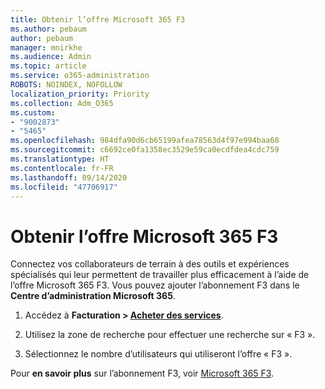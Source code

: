 ```yaml
---
title: Obtenir l’offre Microsoft 365 F3
ms.author: pebaum
author: pebaum
manager: mnirkhe
ms.audience: Admin
ms.topic: article
ms.service: o365-administration
ROBOTS: NOINDEX, NOFOLLOW
localization_priority: Priority
ms.collection: Adm_O365
ms.custom:
- "9002873"
- "5465"
ms.openlocfilehash: 984dfa90d6cb65199afea78563d4f97e994baa68
ms.sourcegitcommit: c6692ce0fa1358ec3529e59ca0ecdfdea4cdc759
ms.translationtype: HT
ms.contentlocale: fr-FR
ms.lasthandoff: 09/14/2020
ms.locfileid: "47706917"
---
```

# <a name="get-the-microsoft-365-f3-plan"></a>Obtenir l’offre Microsoft 365 F3

Connectez vos collaborateurs de terrain à des outils et expériences spécialisés qui leur permettent de travailler plus efficacement à l’aide de l’offre Microsoft 365 F3. Vous pouvez ajouter l’abonnement F3 dans le **Centre d’administration Microsoft 365**.

1. Accédez à **Facturation > [Acheter des services](https://go.microsoft.com/fwlink/p/?linkid=868433)**.

2. Utilisez la zone de recherche pour effectuer une recherche sur « F3 ».

3. Sélectionnez le nombre d’utilisateurs qui utiliseront l’offre « F3 ».

Pour **en savoir plus** sur l’abonnement F3, voir [Microsoft 365 F3](https://www.microsoft.com/microsoft-365/microsoft-365-enterprise-f3?activetab=pivot%3aoverviewtab).
